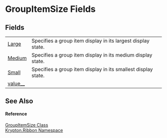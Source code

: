 # GroupItemSize Fields




## Fields
<table>
<tr>
<td><a href="2cc22d6c-ef26-89e3-8469-ae9cc8b4c017.md">Large</a></td>
<td>Specifies a group item display in its largest display state.</td></tr>
<tr>
<td><a href="9e03bdd0-cc07-6330-b1de-73669659013a.md">Medium</a></td>
<td>Specifies a group item display in its medium display state.</td></tr>
<tr>
<td><a href="6c30d87a-6006-d1ea-59f3-bf57e0d507f5.md">Small</a></td>
<td>Specifies a group item display in its smallest display state.</td></tr>
<tr>
<td><a href="b757c2e4-c132-88e0-5094-f43ce5385581.md">value__</a></td>
<td> </td></tr>
</table>

## See Also


#### Reference
<a href="03863925-8f9c-0975-39ed-a1ea7c7bd1b0.md">GroupItemSize Class</a>  
<a href="1e9bc734-cff9-e9b8-f013-94cdac669794.md">Krypton.Ribbon Namespace</a>  
